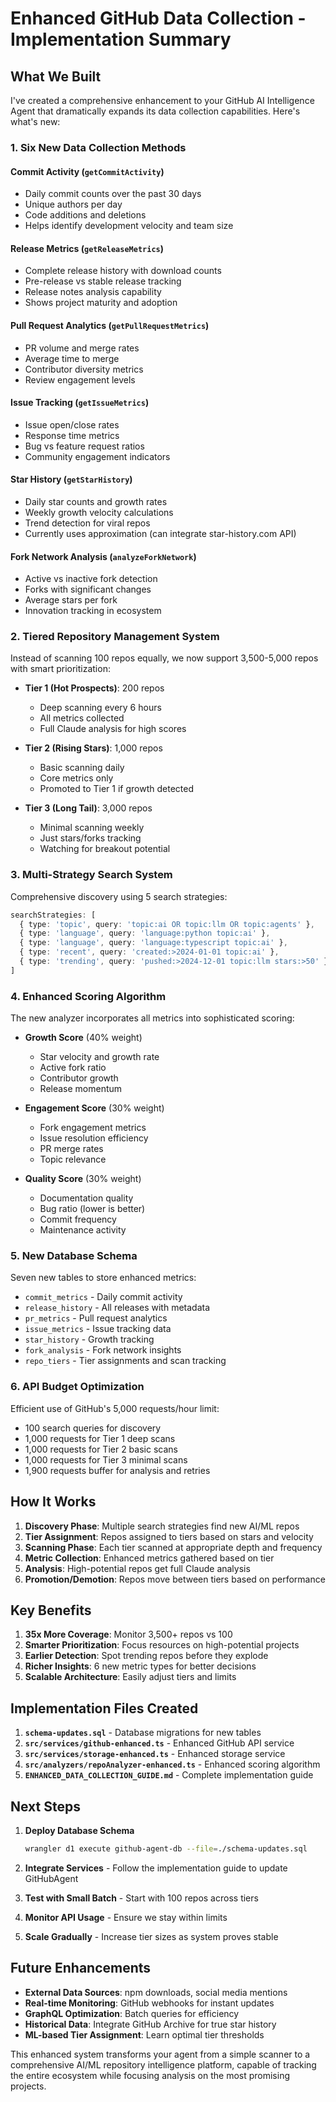 # Enhanced GitHub Data Collection - Implementation Summary

## What We Built

I've created a comprehensive enhancement to your GitHub AI Intelligence Agent that dramatically expands its data collection capabilities. Here's what's new:

### 1. **Six New Data Collection Methods**

#### Commit Activity (`getCommitActivity`)
- Daily commit counts over the past 30 days
- Unique authors per day
- Code additions and deletions
- Helps identify development velocity and team size

#### Release Metrics (`getReleaseMetrics`)
- Complete release history with download counts
- Pre-release vs stable release tracking
- Release notes analysis capability
- Shows project maturity and adoption

#### Pull Request Analytics (`getPullRequestMetrics`)
- PR volume and merge rates
- Average time to merge
- Contributor diversity metrics
- Review engagement levels

#### Issue Tracking (`getIssueMetrics`)
- Issue open/close rates
- Response time metrics
- Bug vs feature request ratios
- Community engagement indicators

#### Star History (`getStarHistory`)
- Daily star counts and growth rates
- Weekly growth velocity calculations
- Trend detection for viral repos
- Currently uses approximation (can integrate star-history.com API)

#### Fork Network Analysis (`analyzeForkNetwork`)
- Active vs inactive fork detection
- Forks with significant changes
- Average stars per fork
- Innovation tracking in ecosystem

### 2. **Tiered Repository Management System**

Instead of scanning 100 repos equally, we now support 3,500-5,000 repos with smart prioritization:

- **Tier 1 (Hot Prospects)**: 200 repos
  - Deep scanning every 6 hours
  - All metrics collected
  - Full Claude analysis for high scores
  
- **Tier 2 (Rising Stars)**: 1,000 repos  
  - Basic scanning daily
  - Core metrics only
  - Promoted to Tier 1 if growth detected
  
- **Tier 3 (Long Tail)**: 3,000 repos
  - Minimal scanning weekly
  - Just stars/forks tracking
  - Watching for breakout potential

### 3. **Multi-Strategy Search System**

Comprehensive discovery using 5 search strategies:
```typescript
searchStrategies: [
  { type: 'topic', query: 'topic:ai OR topic:llm OR topic:agents' },
  { type: 'language', query: 'language:python topic:ai' },
  { type: 'language', query: 'language:typescript topic:ai' },
  { type: 'recent', query: 'created:>2024-01-01 topic:ai' },
  { type: 'trending', query: 'pushed:>2024-12-01 topic:llm stars:>50' },
]
```

### 4. **Enhanced Scoring Algorithm**

The new analyzer incorporates all metrics into sophisticated scoring:

- **Growth Score** (40% weight)
  - Star velocity and growth rate
  - Active fork ratio
  - Contributor growth
  - Release momentum

- **Engagement Score** (30% weight)
  - Fork engagement metrics
  - Issue resolution efficiency
  - PR merge rates
  - Topic relevance

- **Quality Score** (30% weight)
  - Documentation quality
  - Bug ratio (lower is better)
  - Commit frequency
  - Maintenance activity

### 5. **New Database Schema**

Seven new tables to store enhanced metrics:
- `commit_metrics` - Daily commit activity
- `release_history` - All releases with metadata
- `pr_metrics` - Pull request analytics
- `issue_metrics` - Issue tracking data
- `star_history` - Growth tracking
- `fork_analysis` - Fork network insights
- `repo_tiers` - Tier assignments and scan tracking

### 6. **API Budget Optimization**

Efficient use of GitHub's 5,000 requests/hour limit:
- 100 search queries for discovery
- 1,000 requests for Tier 1 deep scans
- 1,000 requests for Tier 2 basic scans
- 1,000 requests for Tier 3 minimal scans
- 1,900 requests buffer for analysis and retries

## How It Works

1. **Discovery Phase**: Multiple search strategies find new AI/ML repos
2. **Tier Assignment**: Repos assigned to tiers based on stars and velocity
3. **Scanning Phase**: Each tier scanned at appropriate depth and frequency
4. **Metric Collection**: Enhanced metrics gathered based on tier
5. **Analysis**: High-potential repos get full Claude analysis
6. **Promotion/Demotion**: Repos move between tiers based on performance

## Key Benefits

1. **35x More Coverage**: Monitor 3,500+ repos vs 100
2. **Smarter Prioritization**: Focus resources on high-potential projects
3. **Earlier Detection**: Spot trending repos before they explode
4. **Richer Insights**: 6 new metric types for better decisions
5. **Scalable Architecture**: Easily adjust tiers and limits

## Implementation Files Created

1. **`schema-updates.sql`** - Database migrations for new tables
2. **`src/services/github-enhanced.ts`** - Enhanced GitHub API service
3. **`src/services/storage-enhanced.ts`** - Enhanced storage service
4. **`src/analyzers/repoAnalyzer-enhanced.ts`** - Enhanced scoring algorithm
5. **`ENHANCED_DATA_COLLECTION_GUIDE.md`** - Complete implementation guide

## Next Steps

1. **Deploy Database Schema**
   ```bash
   wrangler d1 execute github-agent-db --file=./schema-updates.sql
   ```

2. **Integrate Services** - Follow the implementation guide to update GitHubAgent

3. **Test with Small Batch** - Start with 100 repos across tiers

4. **Monitor API Usage** - Ensure we stay within limits

5. **Scale Gradually** - Increase tier sizes as system proves stable

## Future Enhancements

- **External Data Sources**: npm downloads, social media mentions
- **Real-time Monitoring**: GitHub webhooks for instant updates
- **GraphQL Optimization**: Batch queries for efficiency
- **Historical Data**: Integrate GitHub Archive for true star history
- **ML-based Tier Assignment**: Learn optimal tier thresholds

This enhanced system transforms your agent from a simple scanner to a comprehensive AI/ML repository intelligence platform, capable of tracking the entire ecosystem while focusing analysis on the most promising projects.
